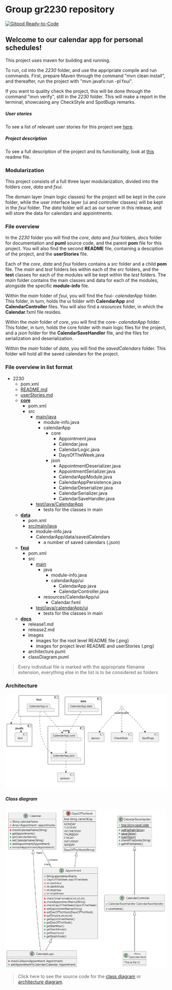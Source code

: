# Group gr2230 repository 
 
[![Gitpod Ready-to-Code](https://img.shields.io/badge/Gitpod-Ready--to--Code-blue?logo=gitpod)](https://gitpod.stud.ntnu.no/#https://gitlab.stud.idi.ntnu.no/it1901/groups-2022/gr2230/gr2230/-/tree/master/2230/src/main/java.git)


## Welcome to our calendar app for personal schedules!

This project uses maven for building and running.

To run, cd into the *2230* folder, and use the appripriate compile and run commands. First, prepare Maven through the command "mvn clean install", and thereafter, run the project with "mvn javafx:run -pl fxui".

If you want to quality check the project, this will be done through the command "mvn verify", still in the *2230* folder. This will make a report in the terminal, showcasing any CheckStyle and SpotBugs remarks.

##### User stories
To see a list of relevant user stories for this project see [here](2230/userStories.md).

##### Project description 
To see a full description of the project and its functionality, look at [this](2230/README.md) readme file.


### Modularization

This project consists of a full three layer modularization, divided into the folders *core*, *data* and *fxui*.

The domain layer (main logic classes) for the project will be kept in the *core* folder, while the user interface layer (ui and controller classes) will be kept in the *fxui* folder. 
The *data* folder will act as our server in this release, and will store the data for calendars and appointments.


### File overview

In the *2230* folder you will find the *core*, *data* and *fxui* folders, *docs* folder for documentation and **puml** source code, and the parent **pom** file for this project. You will also find the second **README** file, containing a desciption of the project, and the **userStories** file. 

Each of the *core*, *data* and *fxui* folders contains a *src* folder and a child **pom** file. The *main* and *test* folders lies within each of the *src* folders, and the **test** classes for each of the modules will be kept within the *test* folders. The *main* folder contains the main classes and data for each of the modules, alongside the specific **module-info** file.

Within the *main* folder of *fxui*, you will find the fxui- *calendarApp* folder. This folder, in turn, holds the ui folder with **CalendarApp** and **CalendarController** files. You will also find a *resources* folder, in which the **Calendar**.fxml file resides. 

Within the *main* folder of *core*, you will find the core- *calendarApp* folder. This folder, in turn, holds the core folder with main logic files for the project, and a *json* folder for the **CalendarSaveHandler** file, and the files for serialization and deserialization. 

Within the *main* folder of *data*, you will find the *savedCalendars* folder. This folder will hold all the saved calendars for the project. 


### File overview in list format

- 2230
    - pom.xml
    - [README.md](2230/README.md)
    - [userStories.md](2230/userStories.md)
    - [**core**](2230/core)
        - pom.xml
        - src
            - [main/java](2230/core/src/main/java)
                - module-info.java
                - calendarApp
                    - core
                        - Appointment.java
                        - Calendar.java
                        - CalendarLogic.java
                        - DaysOfTheWeek.java
                    - json
                        - AppointmentDeserializer.java
                        - AppointmentSerializer.java
                        - CalendarAppModule.java
                        - CalendarAppPersistence.java
                        - CalendarDeserializer.java
                        - CalendarSerializer.java
                        - CalendarSaveHandler.java
            - [test/java/CalendarApp](2230/core/src/test/java/calendarApp)
                - tests for the classes in main
    - [**data**](2230/data)
        - pom.xml
        - [src/main/java](2230/data/src/main/java)
            - module-info.java
            - CalendarApp/data/savedCalendars
                - a number of saved calendars (.json)
    - [**fxui**](2230/fxui)
        - pom.xml
        - src
            - [main](2230/fxui/src/main)
                - java
                    - module-info.java
                    - calendarApp/ui
                        - CalendarApp.java
                        - CalendarController.java
                - resources/CalendarApp/ui
                    - Calendar.fxml
            - [test/java/calendarApp/ui](2230/fxui/src/test/java/calendarApp/ui)
                - tests for the classes in main
    - [**docs**](2230/docs)
        - release1.md
        - release2.md
        - images 
            - images for the root level README file (.png)
            - images for project level README and userStories (.png)
        - architecture.puml
        - classDiagram.puml

> Every individual file is marked with the appropriate filename extension, everything else in the list is to be considered as folders


### Architecture

[<img src="2230/docs/images/architecture.png" width="650"/>](images/architecture.png)

##### Class diagram

[<img src="2230/docs/images/classDiagram.png" width="500"/>](images/classDiagram.png)

> Click here to see the source code for the [class diagram](2230/docs/classDiagram.puml) or [architecture diagram](2230/docs/architecture).

